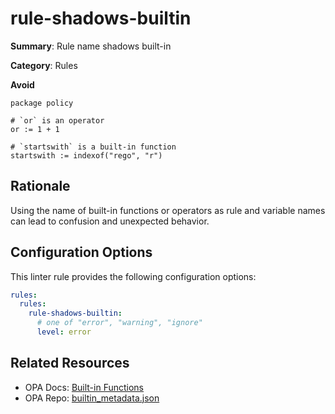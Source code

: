# rule-shadows-builtin

**Summary**: Rule name shadows built-in

**Category**: Rules

**Avoid**
```rego
package policy

# `or` is an operator
or := 1 + 1

# `startswith` is a built-in function
startswith := indexof("rego", "r")
```

## Rationale

Using the name of built-in functions or operators as rule and variable names can lead to confusion and unexpected
behavior.

## Configuration Options

This linter rule provides the following configuration options:

```yaml
rules: 
  rules:
    rule-shadows-builtin:
      # one of "error", "warning", "ignore"
      level: error
```

## Related Resources

- OPA Docs: [Built-in Functions](https://www.openpolicyagent.org/docs/latest/policy-reference/#built-in-functions)
- OPA Repo: [builtin_metadata.json](https://github.com/open-policy-agent/opa/blob/main/builtin_metadata.json)
